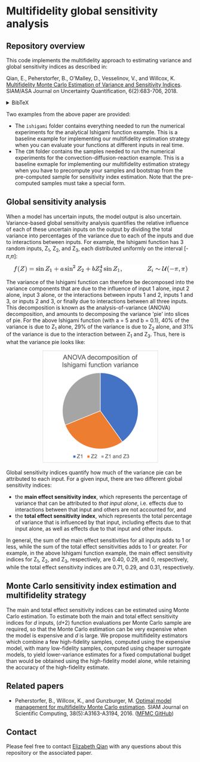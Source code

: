 # Multifidelity global sensitivity analysis

## Repository overview

This code implements the multifidelity approach to estimating variance and global sensitivity indices as described in:

Qian, E., Peherstorfer, B., O'Malley, D., Vesselinov, V., and Willcox, K. 
[Multifidelity Monte Carlo Estimation of Variance and Sensitivity Indices](https://www.dropbox.com/s/y77c42t9po52384/QPOVW_mfgsa_juq2018.pdf?dl=0).
SIAM/ASA Journal on Uncertainty Quantification, 6(2):683-706, 2018. <details><summary>BibTeX</summary><pre>
@article{qian2018multifidelity,
  title={Multifidelity {M}onte {C}arlo estimation of variance and sensitivity indices},
  author={Qian, Elizabeth and Peherstorfer, Benjamin and O'Malley, Daniel and Vesselinov, Velimir V and Willcox, Karen},
  journal={SIAM/ASA Journal on Uncertainty Quantification},
  volume={6},
  number={2},
  pages={683--706},
  year={2018},
  publisher={SIAM}
}</pre></details>

Two examples from the above paper are provided:
* The `ishigami` folder contains everything needed to run the numerical experiments for the analytical Ishigami function example. This is a baseline example for implementing our multifidelity estimation strategy when you can evaluate your functions at different inputs in real time.
* The `CDR` folder contains the samples needed to run the numerical experiments for the convection-diffusion-reaction example. This is a baseline exmaple for implementing our multifidelity estimation strategy when you have to precompute your samples and bootstrap from the pre-computed sample for sensitivity index estimation. Note that the pre-computed samples must take a special form.

## Global sensitivity analysis
When a model has uncertain inputs, the model output is also uncertain. Variance-based global sensitivity analysis quantifies the relative influence of each of these uncertain inputs on the output by dividing the total variance into percentages of the variance due to each of the inputs and due to interactions between inputs. For example, the Ishigami function has 3 random inputs, Z<sub>1</sub>, Z<sub>2</sub>, and Z<sub>3</sub>, each distributed uniformly on the interval [-&#120587;,&#120587;]:
<p align="center"><img src="https://raw.githubusercontent.com/elizqian/mfgsa/master/ishi.png" 
alt="$f(Z) = sin(Z_1) + a sin^2(Z_2) + b Z_3^4 sin(Z_1), Z_i\sim U(-pi, pi)$"
 height=20/></p>
 
The variance of the Ishigami function can therefore be decomposed into the variance components that are due to the influence of input 1 alone, input 2 alone, input 3 alone, or the interactions between inputs 1 and 2, inputs 1 and 3, or inputs 2 and 3, or finally due to interactions between all three inputs. This decomposition is known as the analysis-of-variance (ANOVA) decomposition, and amounts to decomposing the variance 'pie' into slices of pie. For the above Ishigami function (with a = 5 and b = 0.1), 40% of the variance is due to Z<sub>1</sub> alone, 29% of the variance is due to Z<sub>2</sub> alone, and 31% of the variance is due to the interaction between Z<sub>1</sub> and Z<sub>3</sub>. Thus, here is what the variance pie looks like:
<p align="center"><img src="https://raw.githubusercontent.com/elizqian/mfgsa/master/github_pie.png" 
alt="pie chart with 40% labeled Z1, 29% labeled Z2, and 31% labeled Z1 and Z3"
 height=300/></p>

Global sensitivity indices quantify how much of the variance pie can be attributed to each input. For a given input, there are two different global sensitivity indices:
* the __main effect sensitivity index__, which represents the percentage of variance that can be attributed to _that input alone_, i.e. effects due to interactions between that input and others are not accounted for, and
* the __total effect sensitivity index__, which represents the total percentage of variance that is influenced by that input, including effects due to that input alone, as well as effects due to that input and other inputs.

In general, the sum of the main effect sensitivities for all inputs adds to 1 or less, while the sum of the total effect sensitivities adds to 1 or greater. For example, in the above Ishigami function example, the main effect sensitivity indices for Z<sub>1</sub>, Z<sub>2</sub>, and Z<sub>3</sub>, respectively, are 0.40, 0.29, and 0, respectively, while the total effect sensitivity indices are 0.71, 0.29, and 0.31, respectively.

## Monte Carlo sensitivity index estimation and multifidelity strategy
The main and total effect sensitivity indices can be estimated using Monte Carlo estimation. To estimate both the main and total effect sensitivity indices for _d_ inputs, (_d_+2) function evaluations per Monte Carlo sample are required, so that the Monte Carlo estimation can be very expensive when the model is expensive and _d_ is large. We propose multifidelity estimators which combine a few high-fidelity samples, computed using the expensive model, with many low-fidelity samples, computed using cheaper surrogate models, to yield lower-variance estimates for a fixed computational budget than would be obtained using the high-fidelity model alone, while retaining the accuracy of the high-fidelity estimate.

## Related papers 
* Peherstorfer, B., Willcox, K., and Gunzburger, M. [Optimal model management for multifidelity Monte Carlo estimation](https://pehersto.engr.wisc.edu/preprints/multi-fidelity-monte-carlo-peherstorfer-willcox-gunzburger.pdf).
SIAM Journal on Scientific Computing, 38(5):A3163-A3194, 2016. ([MFMC GitHub](https://github.com/pehersto/mfmc))

## Contact
Please feel free to contact [Elizabeth Qian](http://www.elizabethqian.com/) with any questions about this repository or the associated paper.
